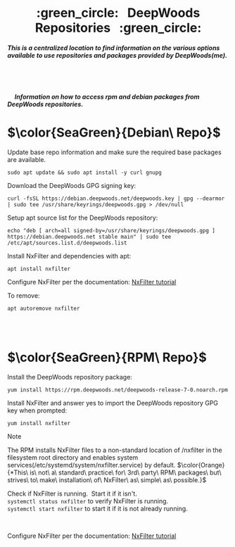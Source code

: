 <h1 align="center">
  :green_circle:&nbsp;&nbsp;  DeepWoods Repositories  &nbsp;&nbsp;:green_circle:
</h1>
<h5> This is a centralized location to find information on the various options available to use repositories and packages provided by DeepWoods(me).</h5><br/><br/>


##### &nbsp;&nbsp;&nbsp;&nbsp;&nbsp;Information on how to access rpm and debian packages from DeepWoods repositories.

# $\color{SeaGreen}{Debian\ Repo}$
Update base repo information and make sure the required base packages are available.
```
sudo apt update && sudo apt install -y curl gnupg
```
Download the DeepWoods GPG signing key:
```
curl -fsSL https://debian.deepwoods.net/deepwoods.key | gpg --dearmor | sudo tee /usr/share/keyrings/deepwoods.gpg > /dev/null
```
Setup apt source list for the DeepWoods repository:
```
echo "deb [ arch=all signed-by=/usr/share/keyrings/deepwoods.gpg ] https://debian.deepwoods.net stable main" | sudo tee /etc/apt/sources.list.d/deepwoods.list
```
Install NxFilter and dependencies with apt:
```
apt install nxfilter
```
Configure NxFilter per the documentation: [NxFilter tutorial](https://nxfilter.org/tutorial.html)

To remove:
```
apt autoremove nxfilter
```
<br/><br/>


# $\color{SeaGreen}{RPM\ Repo}$
Install the DeepWoods repository package:
```
yum install https://rpm.deepwoods.net/deepwoods-release-7-0.noarch.rpm
```
Install NxFilter and answer yes to import the DeepWoods repository GPG key when prompted:
```
yum install nxfilter
```
> [!NOTE]
> The RPM installs NxFilter files to a non-standard location of /nxfilter in the filesystem root directory and enables system services(/etc/systemd/system/nxfilter.service) by default.
> $\color{Orange}{*This\ is\ not\ a\ standard\ practice\ for\ 3rd\ party\ RPM\ packages\ but\ strives\ to\ make\ installation\ of\ NxFilter\ as\ simple\ as\ possible.}$


Check if NxFilter is running.&nbsp;&nbsp;Start it if it isn't.
<br/>
`systemctl status nxfilter` to verify NxFilter is running.  
`systemctl start nxfilter` to start it if it is not already running.

<br/>

Configure NxFilter per the documentation: [NxFilter tutorial](https://nxfilter.org/tutorial.html) 


